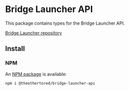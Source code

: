 # Bridge Launcher API

This package contains types for the Bridge Launcher API.

[Bridge Launcher repository](https://github.com/theothertored/bridgelauncher)

## Install

### NPM

An [NPM package](https://www.npmjs.com/package/@theothertored/bridge-launcher-api) is available:

```
npm i @theothertored/bridge-launcher-api
```
